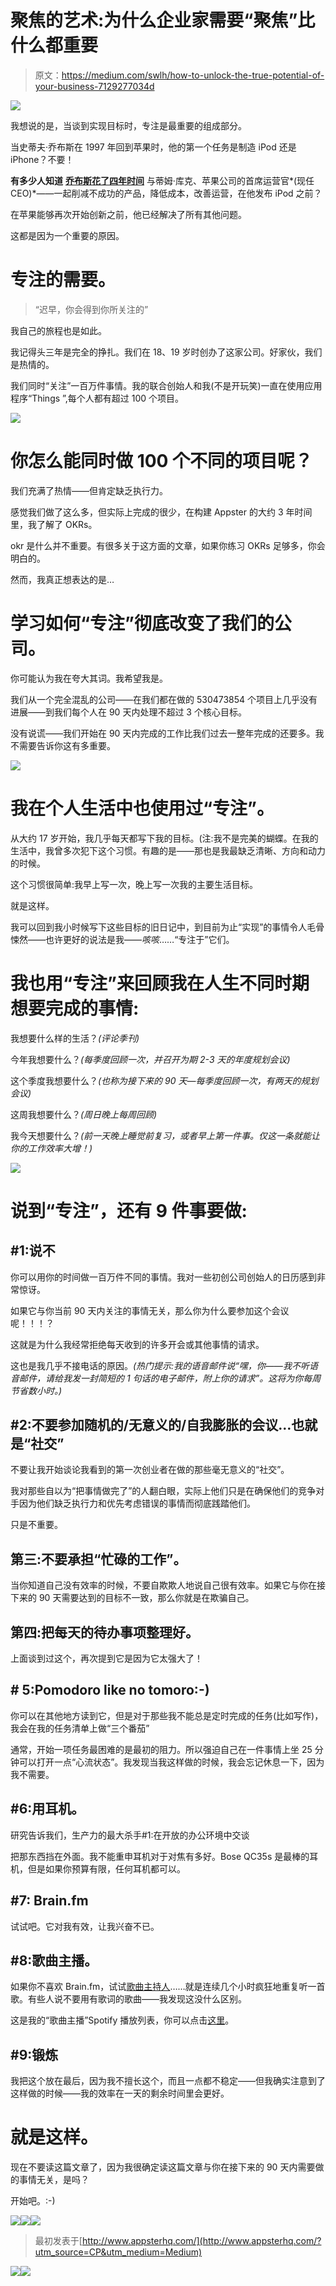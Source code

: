 # 聚焦的艺术:为什么企业家需要“聚焦”比什么都重要

> 原文：<https://medium.com/swlh/how-to-unlock-the-true-potential-of-your-business-7129277034d>

![](img/fbc8582371a3c94a162cd4a7fba2ae41.png)

我想说的是，当谈到实现目标时，专注是最重要的组成部分。

当史蒂夫·乔布斯在 1997 年回到苹果时，他的第一个任务是制造 iPod 还是 iPhone？不要！

**有多少人知道** [**乔布斯花了四年时间**](http://allaboutstevejobs.com/bio/timeline.php) 与蒂姆·库克、苹果公司的首席运营官*(现任 CEO)*——一起削减不成功的产品，降低成本，改善运营，在他发布 iPod 之前？

在苹果能够再次开始创新之前，他已经解决了所有其他问题。

这都是因为一个重要的原因。

# **专注的需要。**

> “迟早，你会得到你所关注的”

我自己的旅程也是如此。

我记得头三年是完全的挣扎。我们在 18、19 岁时创办了这家公司。好家伙，我们是热情的。

我们同时“关注”一百万件事情。我的联合创始人和我(不是开玩笑)一直在使用应用程序“Things ”,每个人都有超过 100 个项目。

![](img/31e5c1e6b70b7bf440353ce9d47f9732.png)

# 你怎么能同时做 100 个不同的项目呢？

我们充满了热情——但肯定缺乏执行力。

感觉我们做了这么多，但实际上完成的很少，在构建 Appster 的大约 3 年时间里，我了解了 OKRs。

okr 是什么并不重要。有很多关于这方面的文章，如果你练习 OKRs 足够多，你会明白的。

然而，我真正想表达的是…

# 学习如何“专注”彻底改变了我们的公司。

你可能认为我在夸大其词。我希望我是。

我们从一个完全混乱的公司——在我们都在做的 530473854 个项目上几乎没有进展——到我们每个人在 90 天内处理不超过 3 个核心目标。

没有说谎——我们开始在 90 天内完成的工作比我们过去一整年完成的还要多。我不需要告诉你这有多重要。

![](img/e7ebcc7e468d24c7c40473f00b072472.png)

# **我在个人生活中也使用过“专注”。**

从大约 17 岁开始，我几乎每天都写下我的目标。(注:我不是完美的蝴蝶。在我的生活中，我曾多次犯下这个习惯。有趣的是——那也是我最缺乏清晰、方向和动力的时候。

这个习惯很简单:我早上写一次，晚上写一次我的主要生活目标。

就是这样。

我可以回到我小时候写下这些目标的旧日记中，到目前为止“实现”的事情令人毛骨悚然——也许更好的说法是我——*咳咳*……“专注于”它们。

# **我也用“专注”来回顾我在人生不同时期想要完成的事情:**

我想要什么样的生活？*(评论季刊)*

今年我想要什么？*(每季度回顾一次，并召开为期 2-3 天的年度规划会议)*

这个季度我想要什么？*(也称为接下来的 90 天—每季度回顾一次，有两天的规划会议)*

这周我想要什么？*(周日晚上每周回顾)*

我今天想要什么？*(前一天晚上睡觉前复习，或者早上第一件事。仅这一条就能让你的工作效率大增！)*

![](img/42c310ba53f5b677f0a48bfb11548866.png)

# **说到“专注”，还有 9 件事要做:**

## **#1:说不**

你可以用你的时间做一百万件不同的事情。我对一些初创公司创始人的日历感到非常惊讶。

如果它与你当前 90 天内关注的事情无关，那么你为什么要参加这个会议呢！！！？

这就是为什么我经常拒绝每天收到的许多开会或其他事情的请求。

这也是我几乎不接电话的原因。*(热门提示:我的语音邮件说“嘿，你——我不听语音邮件，请给我发一封简短的 1 句话的电子邮件，附上你的请求”。这将为你每周节省数小时。)*

## **#2:不要参加随机的/无意义的/自我膨胀的会议…也就是“社交”**

不要让我开始谈论我看到的第一次创业者在做的那些毫无意义的“社交”。

我对那些自以为“把事情做完了”的人翻白眼，实际上他们只是在确保他们的竞争对手因为他们缺乏执行力和优先考虑错误的事情而彻底践踏他们。

只是不重要。

## 第三:不要承担“忙碌的工作”。

当你知道自己没有效率的时候，不要自欺欺人地说自己很有效率。如果它与你在接下来的 90 天需要达到的目标不一致，那么你就是在欺骗自己。

## 第四:把每天的待办事项整理好。

上面谈到过这个，再次提到它是因为它太强大了！

## **# 5:Pomodoro like no tomoro:-)**

你可以在其他地方读到它，但是对于那些我不能总是定时完成的任务(比如写作)，我会在我的任务清单上做“三个番茄”

通常，开始一项任务最困难的是最初的阻力。所以强迫自己在一件事情上坐 25 分钟可以打开一点“心流状态”。我发现当我这样做的时候，我会忘记休息一下，因为我不需要。

## **#6:用耳机。**

研究告诉我们，生产力的最大杀手#1:在开放的办公环境中交谈

把那东西挡在外面。我不能重申耳机对于对焦有多好。Bose QC35s 是最棒的耳机，但是如果你预算有限，任何耳机都可以。

## **#7: Brain.fm**

试试吧。它对我有效，让我兴奋不已。

## #8:歌曲主播。

如果你不喜欢 Brain.fm，试试[歌曲主持人](http://josephmosby.com/2015/02/15/the-psychology-of-a-small-playlist-on-repeat.html)……就是连续几个小时疯狂地重复听一首歌。有些人说不要用有歌词的歌曲——我发现这没什么区别。

这是我的“歌曲主播”Spotify 播放列表，你可以点击[这里](https://open.spotify.com/user/1230997179/playlist/2HHVQDtfwgUkYiEiz7KSUQ)。

## #9:锻炼

我把这个放在最后，因为我不擅长这个，而且一点都不稳定——但我确实注意到了这样做的时候——我的效率在一天的剩余时间里会更好。

# 就是这样。

现在不要读这篇文章了，因为我很确定读这篇文章与你在接下来的 90 天内需要做的事情无关，是吗？

开始吧。:-)

[![](img/ceb5de0b490b1f140bfd1cb00586f3fe.png)](https://www.facebook.com/josiahhumphrey1991/)[![](img/dfaa143781b611844cc6f64a4386049a.png)](https://www.instagram.com/josiah_humphrey/)[![](img/c086f14334806cd76faf64adc0d391d5.png)](https://twitter.com/josiah_humphrey)

> 最初发表于[http://www.appsterhq.com/](http://www.appsterhq.com/?utm_source=CP&utm_medium=Medium)

![](img/70cd62e4bfba19568e87ab10ede853cf.png)[![](img/6bef8c094c3fd7e8cab8dcc21d8ec425.png)](http://www.appsterhq.com/?utm_source=CP&utm_medium=Medium)